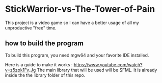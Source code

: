 # StickWarrior-vs-The-Tower-of-Pain
This project is a video game so I can have a better usage of all my unproductive "free" time. 

## how to build the program
To build this program, you need mgw64 and your favorite IDE installed. 

Here is a guide to make it works : https://www.youtube.com/watch?v=z5zpk1Fv_Jg
The main library that will be used will be SFML. It is already inside the the library folder of this repo.